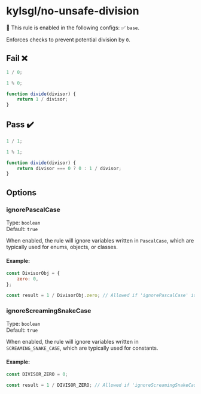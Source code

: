 # kylsgl/no-unsafe-division

💼 This rule is enabled in the following configs: ✅ `base`.

Enforces checks to prevent potential division by `0`.

## Fail ❌

```js
1 / 0;

1 % 0;

function divide(divisor) {
	return 1 / divisor;
}
```

## Pass ✔️

```js
1 / 1;

1 % 1;

function divide(divisor) {
	return divisor === 0 ? 0 : 1 / divisor;
}
```

## Options

### ignorePascalCase

Type: `boolean`\
Default: `true`

When enabled, the rule will ignore variables written in `PascalCase`, which are typically used for enums, objects, or classes.

#### Example:

```js
const DivisorObj = {
	zero: 0,
};

const result = 1 / DivisorObj.zero; // Allowed if 'ignorePascalCase' is set to 'true'
```

### ignoreScreamingSnakeCase

Type: `boolean`\
Default: `true`

When enabled, the rule will ignore variables written in `SCREAMING_SNAKE_CASE`, which are typically used for constants.

#### Example:

```js
const DIVISOR_ZERO = 0;

const result = 1 / DIVISOR_ZERO; // Allowed if 'ignoreScreamingSnakeCase' is set to 'true'
```
